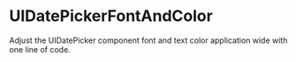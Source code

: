 # UIDatePickerFontAndColor
Adjust the UIDatePicker component font and text color application wide with one line of code.
